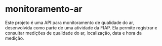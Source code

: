 # monitoramento-ar
Este projeto é uma API para monitoramento de qualidade do ar, desenvolvida como parte de uma atividade da FIAP. Ela permite registrar e consultar medições de qualidade do ar, localização, data e hora da medição.
